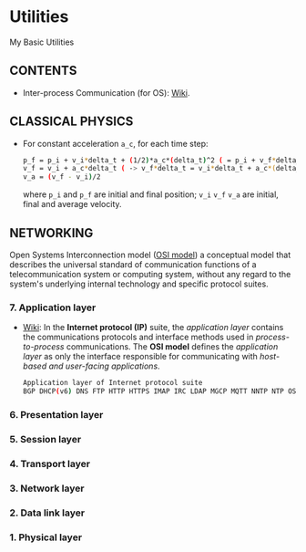 # Utilities
My Basic Utilities

## CONTENTS
* Inter-process Communication (for OS): [Wiki](https://en.wikipedia.org/wiki/Inter-process_communication#Approaches).

## CLASSICAL PHYSICS
* For constant acceleration `a_c`, for each time step:

  ```sh
  p_f = p_i + v_i*delta_t + (1/2)*a_c*(delta_t)^2 ( = p_i + v_f*delta_t - (1/2)*a_c*(delta_t)^2 = p_i + v_a*delta_t )
  v_f = v_i + a_c*delta_t ( -> v_f*delta_t = v_i*delta_t + a_c*(delta_t)^2 -> v_i*delta_t = v_f*delta_t - a_c*(delta_t)^2 )
  v_a = (v_f - v_i)/2
  ```
  
  where `p_i` and `p_f` are initial and final position; `v_i` `v_f` `v_a` are initial, final and average velocity.

## NETWORKING 

Open Systems Interconnection model ([OSI model](https://en.wikipedia.org/wiki/OSI_model)) a conceptual model that describes the universal standard of communication functions of a telecommunication system or computing system, without any regard to the system's underlying internal technology and specific protocol suites.  

### 7. Application layer
* [Wiki](https://en.wikipedia.org/wiki/Application_layer): In the **Internet protocol (IP)** suite, the *application layer* contains the communications protocols and interface methods used in *process-to-process* communications. The **OSI model** defines the *application layer* as only the interface responsible for communicating with *host-based and user-facing applications*.
  ```sh
  Application layer of Internet protocol suite
  BGP DHCP(v6) DNS FTP HTTP HTTPS IMAP IRC LDAP MGCP MQTT NNTP NTP OSPF POP PTP ONC/RPC RTP RTSP RIP SIP SMTP SNMP SSH Telnet TLS/SSL XMPP more...
  ```

### 6. Presentation layer

### 5. Session layer
### 4. Transport layer
### 3. Network layer
### 2. Data link layer
### 1. Physical layer
